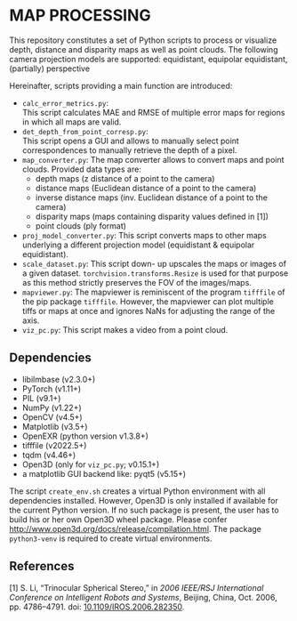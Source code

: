 # MAP PROCESSING

This repository constitutes a set of Python scripts to process or visualize
depth, distance and disparity maps as well as point clouds.
The following camera projection models are supported:
equidistant, equipolar equidistant, (partially) perspective

Hereinafter, scripts providing a main function are introduced:
- `calc_error_metrics.py`:  
  This script calculates MAE and RMSE of multiple error maps for regions in which all maps are valid.
- `det_depth_from_point_corresp.py`:  
  This script opens a GUI and allows to manually select point correspondences to manually retrieve the depth of a pixel.
- `map_converter.py`:
  The map converter allows to convert maps and point clouds. Provided data types are:
  - depth maps (z distance of a point to the camera)
  - distance maps (Euclidean distance of a point to the camera)
  - inverse distance maps (inv. Euclidean distance of a point to the camera)
  - disparity maps (maps containing disparity values defined in [1])
  - point clouds (ply format)
- `proj_model_converter.py`:
  This script converts maps to other maps underlying a different projection model (equidistant & equipolar equidistant).
- `scale_dataset.py`:
  This script down- up upscales the maps or images of a given dataset. `torchvision.transforms.Resize` is used for that purpose as this method strictly preserves the FOV of the images/maps.
- `mapviewer.py`:
  The mapviewer is reminiscent of the program `tifffile` of the pip package `tifffile`.
  However, the mapviewer can plot multiple tiffs or maps at once and ignores NaNs for adjusting the range of the axis.
- `viz_pc.py`:
  This script makes a video from a point cloud.

## Dependencies

- libilmbase (v2.3.0+)
- PyTorch (v1.11+)
- PIL (v9.1+)
- NumPy (v1.22+)
- OpenCV (v4.5+)
- Matplotlib (v3.5+)
- OpenEXR (python version v1.3.8+)
- tifffile (v2022.5+)
- tqdm (v4.46+)
- Open3D (only for `viz_pc.py`; v0.15.1+)
- a matplotlib GUI backend like: pyqt5 (v5.15+)

The script `create_env.sh` creates a virtual Python environment with all dependencies installed.
However, Open3D is only installed if available for the current Python version.
If no such package is present, the user has to build his or her own Open3D wheel package.
Please confer http://www.open3d.org/docs/release/compilation.html.
The package `python3-venv` is required to create virtual environments.

## References

[1] S. Li, “Trinocular Spherical Stereo,” in *2006 IEEE/RSJ International Conference on Intelligent Robots and Systems*, Beijing, China, Oct. 2006, pp. 4786–4791. doi: [10.1109/IROS.2006.282350](https://doi.org/10.1109/IROS.2006.282350).
